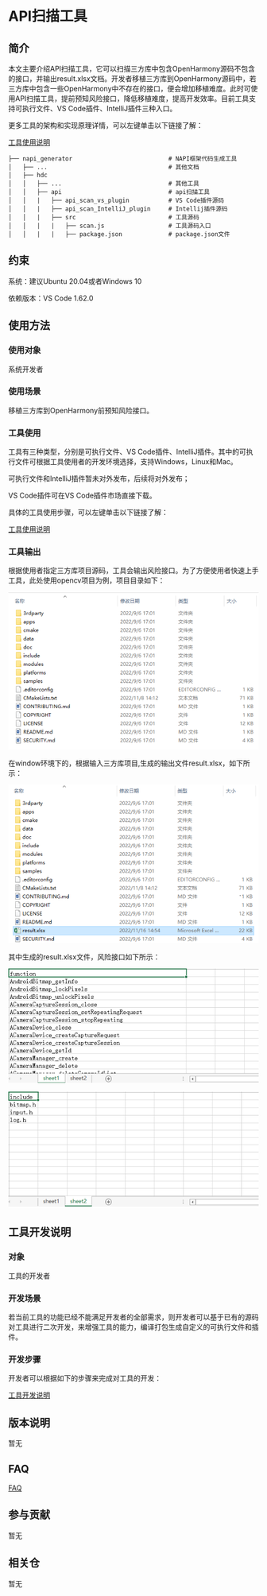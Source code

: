 # API扫描工具

## 简介

本文主要介绍API扫描工具，它可以扫描三方库中包含OpenHarmony源码不包含的接口，并输出result.xlsx文档。开发者移植三方库到OpenHarmony源码中，若三方库中包含一些OpenHarmony中不存在的接口，便会增加移植难度。此时可使用API扫描工具，提前预知风险接口，降低移植难度，提高开发效率。目前工具支持可执行文件、VS Code插件、IntelliJ插件三种入口。

更多工具的架构和实现原理详情，可以左键单击以下链接了解：

[工具使用说明](https://gitee.com/openharmony/napi_generator/tree/master/hdc/api/docs/INSTRUCTION_ZH.md)

	├── napi_generator                           # NAPI框架代码生成工具
	│   ├── ...                                  # 其他文档
	│   ├── hdc
	│   │   ├── ...                              # 其他工具
	│   │   ├── api                              # api扫描工具
	│   │   |   ├── api_scan_vs_plugin           # VS Code插件源码
	│   │   |   ├── api_scan_IntelliJ_plugin     # Intellij插件源码
	│   │   |   ├── src                          # 工具源码
	│   │   |   |   ├── scan.js                  # 工具源码入口
	│   │   |   |   ├── package.json             # package.json文件

## 约束
系统：建议Ubuntu 20.04或者Windows 10

依赖版本：VS Code 1.62.0

## 使用方法

### 使用对象

系统开发者
       
### 使用场景

移植三方库到OpenHarmony前预知风险接口。

### 工具使用

工具有三种类型，分别是可执行文件、VS Code插件、IntelliJ插件。其中的可执行文件可根据工具使用者的开发环境选择，支持Windows，Linux和Mac。

可执行文件和IntelliJ插件暂未对外发布，后续将对外发布；

VS Code插件可在VS Code插件市场直接下载。

具体的工具使用步骤，可以左键单击以下链接了解：

[工具使用说明](https://gitee.com/openharmony/napi_generator/tree/master/hdc/api/docs/INSTRUCTION_ZH.md)

### 工具输出

根据使用者指定三方库项目源码，工具会输出风险接口。为了方便使用者快速上手工具，此处使用opencv项目为例，项目目录如下：

![](./figures/opencv.png)

在window环境下的，根据输入三方库项目,生成的输出文件result.xlsx，如下所示：

![](./figures/opencv_result.png)

其中生成的result.xlsx文件，风险接口如下所示：

![](./figures/opencv_include.png)

![](./figures/opencv_h.png)

## 工具开发说明

### 对象

工具的开发者

### 开发场景

若当前工具的功能已经不能满足开发者的全部需求，则开发者可以基于已有的源码对工具进行二次开发，来增强工具的能力，编译打包生成自定义的可执行文件和插件。

### 开发步骤

开发者可以根据如下的步骤来完成对工具的开发：

 [工具开发说明](https://gitee.com/openharmony/napi_generator/tree/master/hdc/api/docs/DEVELOP_ZH.md)

## 版本说明

暂无

## FAQ

  [FAQ](https://gitee.com/openharmony/napi_generator/tree/master/hdc/api/FAQ.md)

## 参与贡献

暂无

## 相关仓

暂无
